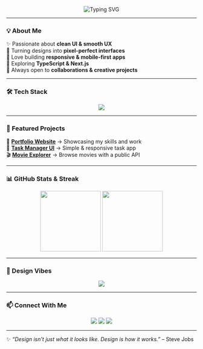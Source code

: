 <p align="center">
  <img src="https://readme-typing-svg.demolab.com?font=Fira+Code&size=28&duration=2500&pause=1000&color=00FF9D&center=true&vCenter=true&width=700&lines=👋+Hi%2C+I'm+Debasis+Parida;🚀+Frontend+%26+UI+Developer;🎨+Crafting+Beautiful+Web+Experiences;⚡+Responsive+%7C+Interactive+%7C+Creative" alt="Typing SVG" />
</p>

---

### 💡 About Me  
✨ Passionate about **clean UI & smooth UX**  
🎨 Turning designs into **pixel-perfect interfaces**  
📱 Love building **responsive & mobile-first apps**  
🌱 Exploring **TypeScript & Next.js**  
🤝 Always open to **collaborations & creative projects**  

---

### 🛠️ Tech Stack  

<p align="center">
  <img src="https://skillicons.dev/icons?i=html,css,js,react,bootstrap,tailwind,materialui,figma,git,github" />
</p>

---

### 📌 Featured Projects  

💼 **[Portfolio Website](#)** → Showcasing my skills and work  
📝 **[Task Manager UI](#)** → Simple & responsive task app  
🎬 **[Movie Explorer](#)** → Browse movies with a public API  

---

### 📊 GitHub Stats & Streak  

<p align="center">
  <img src="https://github-readme-stats.vercel.app/api?username=YOUR_GITHUB_USERNAME&show_icons=true&theme=radical" height="160" />
  <img src="https://github-readme-streak-stats.herokuapp.com/?user=YOUR_GITHUB_USERNAME&theme=radical" height="160" />
</p>

---

### 🎨 Design Vibes  

<p align="center">
  <img src="https://capsule-render.vercel.app/api?type=waving&color=00FF9D&height=100&section=footer"/>
</p>

---

### 📫 Connect With Me  

<p align="center">
  <a href="https://www.linkedin.com/in/YOUR_LINKEDIN"><img src="https://img.shields.io/badge/LinkedIn-0A66C2?style=for-the-badge&logo=linkedin&logoColor=white"/></a>
  <a href="mailto:debasis15parida@gmail.com"><img src="https://img.shields.io/badge/Gmail-D14836?style=for-the-badge&logo=gmail&logoColor=white"/></a>
  <a href="https://yourportfolio.com"><img src="https://img.shields.io/badge/Portfolio-000000?style=for-the-badge&logo=vercel&logoColor=white"/></a>
</p>

---

✨ _“Design isn’t just what it looks like. Design is how it works.”_ – Steve Jobs  
